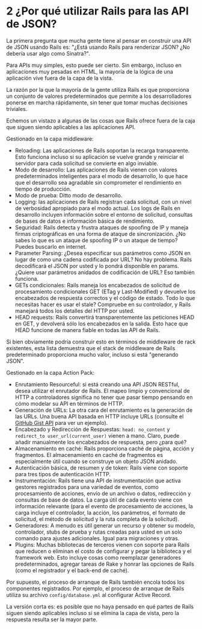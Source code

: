 # 2 ¿Por qué utilizar Rails para las API de JSON?

La primera pregunta que mucha gente tiene al pensar en construir una API de JSON usando Rails es: "¿Está usando Rails para renderizar JSON? ¿No debería usar algo como Sinatra?".

Para APIs muy simples, esto puede ser cierto. Sin embargo, incluso en aplicaciones muy pesadas en HTML, la mayoría de la lógica de una aplicación vive fuera de la capa de la vista.

La razón por la que la mayoría de la gente utiliza Rails es que proporciona un conjunto de valores predeterminados que permite a los desarrolladores ponerse en marcha rápidamente, sin tener que tomar muchas decisiones triviales.

Echemos un vistazo a algunas de las cosas que Rails ofrece fuera de la caja que siguen siendo aplicables a las aplicaciones API.

Gestionado en la capa middleware:

* Reloading: Las aplicaciones de Rails soportan la recarga transparente. Esto funciona incluso si su aplicación se vuelve grande y reiniciar el servidor para cada solicitud se convierte en algo inviable.
* Modo de desarrollo: Las aplicaciones de Rails vienen con valores predeterminados inteligentes para el modo de desarrollo, lo que hace que el desarrollo sea agradable sin comprometer el rendimiento en tiempo de producción.
* Modo de prueba: Ditto modo de desarrollo.
* Logging: las aplicaciones de Rails registran cada solicitud, con un nivel de verbosidad apropiado para el modo actual. Los logs de Rails en desarrollo incluyen información sobre el entorno de solicitud, consultas de bases de datos e información básica de rendimiento.
* Seguridad: Rails detecta y frustra ataques de spoofing de IP y maneja firmas criptográficas en una forma de ataque de sincronización. ¿No sabes lo que es un ataque de spoofing IP o un ataque de tiempo? Puedes buscarlo en internet.
* Parameter Parsing: ¿Desea especificar sus parámetros como JSON en lugar de como una cadena codificada por URL? No hay problema. Rails decodificará el JSON por usted y lo pondrá disponible en params. ¿Quiere usar parámetros anidados de codificación de URL? Eso también funciona.
* GETs condicionales: Rails maneja los encabezados de solicitud de procesamiento condicionales GET \(ETag y Last-Modified\) y devuelve los encabezados de respuesta correctos y el código de estado. Todo lo que necesitas hacer es usar el stale? Compruebe en su controlador, y Rails manejará todos los detalles del HTTP por usted.
* HEAD requests: Rails convertirá transparentemente las peticiones HEAD en GET, y devolverá sólo los encabezados en la salida. Esto hace que HEAD funcione de manera fiable en todas las API de Rails.

Si bien obviamente podría construir esto en términos de middleware de rack existentes, esta lista demuestra que el stack de middleware de Rails predeterminado proporciona mucho valor, incluso si está "generando JSON".

Gestionado en la capa Action Pack:

* Enrutamiento Resourceful: si está creando una API JSON RESTful, desea utilizar el enrutador de Rails. El mapeo limpio y convencional de HTTP a controladores significa no tener que pasar tiempo pensando en cómo modelar su API en términos de HTTP.
* Generación de URLs: La otra cara del enrutamiento es la generación de las URLs. Una buena API basada en HTTP incluye URLs \(consulte el [GitHub Gist API](https://developer.github.com/v3/gists/) para ver un ejemplo\).
* Encabezado y Redirección de Respuestas: `head: no_content` y `redirect_to user_url(current_user)` vienen a mano. Claro, puede añadir manualmente los encabezados de respuesta, pero ¿para qué?
* Almacenamiento en caché: Rails proporciona caché de página, acción y fragmentos. El almacenamiento en caché de fragmentos es especialmente útil cuando se construye un objeto JSON anidado.
* Autenticación básica, de resumen y de token: Rails viene con soporte para tres tipos de autenticación HTTP.
* Instrumentación: Rails tiene una API de instrumentación que activa gestores registrados para una variedad de eventos, como procesamiento de acciones, envío de un archivo o datos, redirección y consultas de base de datos. La carga útil de cada evento viene con información relevante \(para el evento de procesamiento de acciones, la carga incluye el controlador, la acción, los parámetros, el formato de solicitud, el método de solicitud y la ruta completa de la solicitud\).
* Generadores: A menudo es útil generar un recurso y obtener su modelo, controlador, stubs de prueba y rutas creadas para usted en un solo comando para ajustes adicionales. Igual para migraciones y otras.
* Plugins: Muchas bibliotecas de terceros vienen con soporte para Rails que reducen o eliminan el costo de configurar y pegar la biblioteca y el framework web. Esto incluye cosas como reemplazar generadores predeterminados, agregar tareas de Rake y honrar las opciones de Rails \(como el registrador y el back-end de caché\).

Por supuesto, el proceso de arranque de Rails también encola todos los componentes registrados. Por ejemplo, el proceso de arranque de Rails utiliza su archivo `config/database.yml` al configurar Active Record.

La versión corta es: es posible que no haya pensado en qué partes de Rails siguen siendo aplicables incluso si se elimina la capa de vista, pero la respuesta resulta ser la mayor parte.





